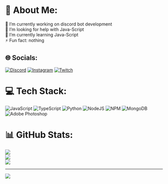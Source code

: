 # 💫 About Me:
🔭 I’m currently working on discord bot development<br>🤝 I’m looking for help with Java-Script<br>🌱 I’m currently learning Java-Script<br>⚡ Fun fact: nothing


## 🌐 Socials:
[![Discord](https://img.shields.io/badge/Discord-%237289DA.svg?logo=discord&logoColor=white)](htttps://discord.gg/https://discord.gg/RmRZ4ynuxX) [![Instagram](https://img.shields.io/badge/Instagram-%23E4405F.svg?logo=Instagram&logoColor=white)](https://instagram.com/yenilmeztitan) [![Twitch](https://img.shields.io/badge/Twitch-%239146FF.svg?logo=Twitch&logoColor=white)](https://twitch.tv/yenilmeztitan01) 

# 💻 Tech Stack:
![JavaScript](https://img.shields.io/badge/javascript-%23323330.svg?style=for-the-badge&logo=javascript&logoColor=%23F7DF1E) ![TypeScript](https://img.shields.io/badge/typescript-%23007ACC.svg?style=for-the-badge&logo=typescript&logoColor=white) ![Python](https://img.shields.io/badge/python-3670A0?style=for-the-badge&logo=python&logoColor=ffdd54) ![NodeJS](https://img.shields.io/badge/node.js-6DA55F?style=for-the-badge&logo=node.js&logoColor=white) ![NPM](https://img.shields.io/badge/NPM-%23000000.svg?style=for-the-badge&logo=npm&logoColor=white) ![MongoDB](https://img.shields.io/badge/MongoDB-%234ea94b.svg?style=for-the-badge&logo=mongodb&logoColor=white) ![Adobe Photoshop](https://img.shields.io/badge/adobephotoshop-%2331A8FF.svg?style=for-the-badge&logo=adobephotoshop&logoColor=white)
# 📊 GitHub Stats:
![](https://github-readme-stats.vercel.app/api?username=TitanLion72&theme=radical&hide_border=false&include_all_commits=true&count_private=false)<br/>
![](https://github-readme-streak-stats.herokuapp.com/?user=TitanLion72&theme=radical&hide_border=false)<br/>
![](https://github-readme-stats.vercel.app/api/top-langs/?username=TitanLion72&theme=radical&hide_border=false&include_all_commits=true&count_private=false&layout=compact)

---
[![](https://visitcount.itsvg.in/api?id=TitanLion72&icon=7&color=0)](https://visitcount.itsvg.in)
